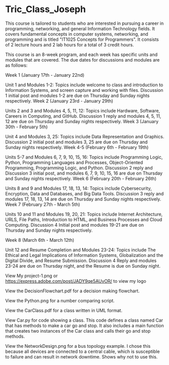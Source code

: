 # Tric_Class_Joseph
This course is tailored to students who are interested in pursuing a career in programming, networking, and general Information Technology fields. It covers fundamental concepts in computer systems, networking, and programming and is titled "IT1025 Concepts for Programmers". It consists of 2 lecture hours and 2 lab hours for a total of 3 credit hours.

This course is an 8-week program, and each week has specific units and modules that are covered. The due dates for discussions and modules are as follows:

Week 1 (January 17th - January 22nd)

Unit 1 and Modules 1-2: Topics include welcome to class and introduction to Information Systems, and screen capture and working with files. Discussion 1 initial post and modules 1-2 are due on Thursday and Sunday nights respectively.
Week 2 (January 23rd - January 29th)

Units 2 and 3 and Modules 4, 5, 11, 12: Topics include Hardware, Software, Careers in Computing, and GitHub. Discussion 1 reply and modules 4, 5, 11, 12 are due on Thursday and Sunday nights respectively.
Week 3 (January 30th - February 5th)

Unit 4 and Modules 3, 25: Topics include Data Representation and Graphics. Discussion 2 initial post and modules 3, 25 are due on Thursday and Sunday nights respectively.
Week 4-5 (February 6th - February 19th)

Units 5-7 and Modules 6, 7, 9, 10, 15, 16: Topics include Programming Logic, Python, Programming Languages and Processes, Object-Oriented Programming, Programming Logic, and Python. Discussion 2 reply and Discussion 3 initial post, and modules 6, 7, 9, 10, 15, 16 are due on Thursday and Sunday nights respectively.
Week 6 (February 20th - February 26th)

Units 8 and 9 and Modules 17, 18, 13, 14: Topics include Cybersecurity, Encryption, Data and Databases, and Big Data Tools. Discussion 3 reply and modules 17, 18, 13, 14 are due on Thursday and Sunday nights respectively.
Week 7 (February 27th - March 5th)

Units 10 and 11 and Modules 19, 20, 21: Topics include Internet Architecture, URLS, File Paths, Introduction to HTML, and Business Processes and Cloud Computing. Discussion 4 Initial post and modules 19-21 are due on Thursday and Sunday nights respectively.

Week 8 (March 6th - March 12th)

Unit 12 and Resume Completion and Modules 23-24: Topics include The Ethical and Legal Implications of Information Systems, Globalization and the Digital Divide, and Resume Submission. Discussion 4 Reply and modules 23-24 are due on Thursday night, and the Resume is due on Sunday night. 


View My project-1.png or https://express.adobe.com/post/JADY9qe5AUvOR/ to view my logo

View the DecisionFlowchart.pdf for a decision making flowchart.

View the Python.png for a number comparing script.

View the CarClass.pdf for a class written in UML format.

View Car.py for code showing a class. This code defines a class named Car that has methods to make a car go and stop. It also includes a main function that creates two instances of the Car class and calls their go and stop methods.

View the NetworkDesign.png for a bus topology example. I chose this because all devices are connected to a central cable, which is susceptible to failure and can result in network downtime. Shows why not to use this. 

